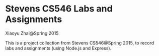 # Stevens CS546 Labs and Assignments

Xiaoyu Zhai@Spring 2015

This is a project collection from Stevens CS546@Spring 2015, to record labs and assignments (using Node.js and Express).
